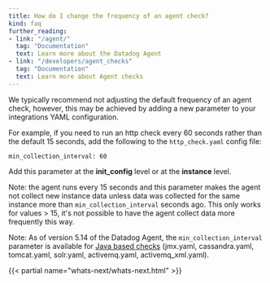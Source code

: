 ```yaml
---
title: How do I change the frequency of an agent check?
kind: faq
further_reading:
- link: "/agent/"
  tag: "Documentation"
  text: Learn more about the Datadog Agent
- link: "/developers/agent_checks"
  tag: "Documentation"
  text: Learn more about Agent checks
---
```


We typically recommend not adjusting the default frequency of an agent check, however, this may be achieved by adding a new parameter to your integrations YAML configuration.

For example, if you need to run an http check every 60 seconds rather than the default 15 seconds, add the following to the `http_check.yaml` config file:

```
min_collection_interval: 60
```

Add this parameter at the **init_config** level or at the **instance** level.

Note: the agent runs every 15 seconds and this parameter makes the agent not collect new instance data unless data was collected for the same instance more than `min_collection_interval` seconds ago. This only works for values > 15, it's not possible to have the agent collect data more frequently this way.

Note: As of version 5.14 of the Datadog Agent, the `min_collection_interval` parameter is available for [Java based checks](/integrations/java/) (jmx.yaml, cassandra.yaml, tomcat.yaml, solr.yaml, activemq.yaml, activemq_xml.yaml).

{{< partial name="whats-next/whats-next.html" >}}